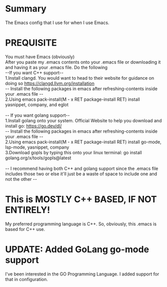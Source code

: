 # Summary
The Emacs config that I use for when I use Emacs.

# PREQUISITE
You must have Emacs (obviously)<br>
After you paste my .emacs contents onto your .emacs file or downloading it and having it as your .emacs file. Do the following<br>
--If you want C++ support--<br>
1.Install clangd. You would want to head to their website for guidance on doing so https://clangd.llvm.org/installation<br>
-- Install the following packages in emacs after refreshing-contents inside your .emacs file --<br>
2.Using emacs pack-install(M - x RET package-install RET) install yasnippet, company, and eglot<br>
<br>
-- If you want golang support--<br>
1.Install golang onto your system. Official Website to help you download and install go: https://go.dev/dl/<br>
-- Install the following packages in emacs after refreshing-contents inside your .emacs file --<br>
2.Using emacs pack-install(M - x RET package-install RET) install go-mode, lsp-mode, yasnippet, company<br>
3.Download gopls by typing this onto your linux terminal: go install golang.org/x/tools/gopls@latest<br>
  <br>
-- I recommend having both C++ and golang support since the .emacs file includes those two or else it'll just be a waste of space to include one and not the other --<br>

# This is MOSTLY C++ BASED, IF NOT ENTIRELY!
My preferred programming language is C++. So, obviously, this .emacs is based for C++ use.

# UPDATE: Added GoLang go-mode support
I've been interested in the GO Programming Language. I added support for that in configuration.
